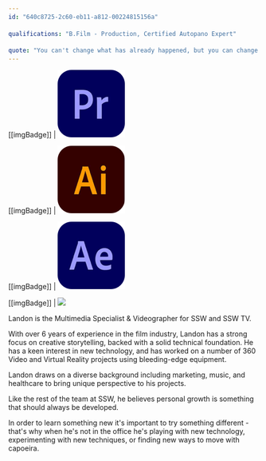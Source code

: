 ```yaml
---
id: "640c8725-2c60-eb11-a812-00224815156a"

qualifications: "B.Film - Production, Certified Autopano Expert"

quote: "You can't change what has already happened, but you can change how you deal with it."
---
```


[[imgBadge]]
| ![](../badges/Designer-adobe-premiere.png)

[[imgBadge]]
| ![](../badges/Designer-adobe-illustrator.png)

[[imgBadge]]
| ![](../badges/Designer-adobe-aftereffects.png)

[[imgBadge]]
| ![](../badges/Designer-camera.png)


Landon is the Multimedia Specialist & Videographer for SSW and SSW TV.

With over 6 years of experience in the film industry, Landon has a strong focus on creative storytelling, backed with a solid technical foundation. He has a keen interest in new technology, and has worked on a number of 360 Video and Virtual Reality projects using bleeding-edge equipment. 

Landon draws on a diverse background including marketing, music, and healthcare to bring unique perspective to his projects. 

Like the rest of the team at SSW, he believes personal growth is something that should always be developed. 

In order to learn something new it's important to try something different - that's why when he's not in the office he's playing with new technology, experimenting with new techniques, or finding new ways to move with capoeira.

